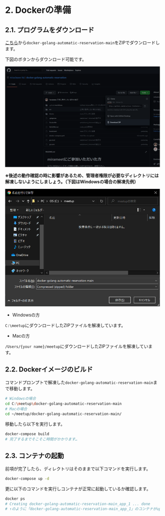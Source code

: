 # 2. Dockerの準備

<!-- toc -->

## 2.1. プログラムをダウンロード

[こちら](https://github.com/miracleave-ltd/docker-golang-automatic-reservation)から`docker-golang-automatic-reservation-main`をZIPでダウンロードします。

下図のボタンからダウンロード可能です。

![img-01](images/02.png)

**※後述の動作確認の時に影響があるため、管理者権限が必要なディレクトリには解凍しないようにしましょう。（下図はWindowsの場合の解凍先例）**

![img-02](images/01.png)

* Windowsの方

`C:\meetup`にダウンロードしたZIPファイルを解凍しています。

* Macの方

`/Users/{your name}/meetup`にダウンロードしたZIPファイルを解凍しています。

## 2.2. Dockerイメージのビルド

コマンドプロンプトで解凍した`docker-golang-automatic-reservation-main`まで移動します。

```sh
# Windowsの場合
cd C:\meetup\docker-golang-automatic-reservation-main
# Macの場合
cd ~/meetup/docker-golang-automatic-reservation-main/
```

移動したら以下を実行します。
```sh
docker-compose build
# 完了するまでそこそこ時間がかかります…
```

## 2.3. コンテナの起動

前項が完了したら、ディレクトリはそのままで以下コマンドを実行します。

```sh
docker-compose up -d
```

更に以下のコマンドを実行しコンテナが正常に起動しているか確認します。

```sh
docker ps
# Creating docker-golang-automatic-reservation-main_app_1 ... done
# ↑のように「docker-golang-automatic-reservation-main_app_1」のコンテナがupしていればOK！
```
